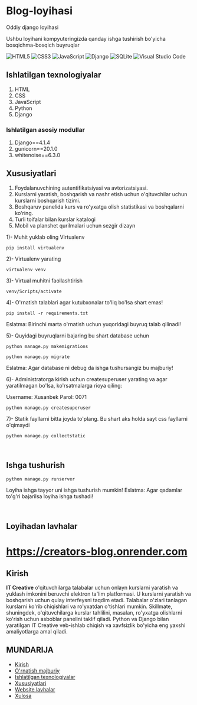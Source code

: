 # Blog-loyihasi
Oddiy django loyihasi

Ushbu loyihani kompyuteringizda qanday ishga tushirish bo'yicha bosqichma-bosqich buyruqlar

![HTML5](https://img.shields.io/badge/html5-%23E34F26.svg?style=for-the-badge&logo=html5&logoColor=white)
![CSS3](https://img.shields.io/badge/css3-%231572B6.svg?style=for-the-badge&logo=css3&logoColor=white)
![JavaScript](https://img.shields.io/badge/javascript-%23323330.svg?style=for-the-badge&logo=javascript&logoColor=%23F7DF1E)
![Django](https://img.shields.io/badge/django-%23092E20.svg?style=for-the-badge&logo=django&logoColor=white)
![SQLite](https://img.shields.io/badge/sqlite-%2307405e.svg?style=for-the-badge&logo=sqlite&logoColor=white)
![Visual Studio Code](https://img.shields.io/badge/Visual%20Studio%20Code-0078d7.svg?style=for-the-badge&logo=visual-studio-code&logoColor=white)

## Ishlatilgan texnologiyalar
1. HTML
2. CSS
3. JavaScript
4. Python
5. Django


### Ishlatilgan asosiy modullar
1. Django==4.1.4
2. gunicorn==20.1.0
3. whitenoise==6.3.0



## Xususiyatlari
1. Foydalanuvchining autentifikatsiyasi va avtorizatsiyasi.
2. Kurslarni yaratish, boshqarish va nashr etish uchun o'qituvchilar uchun kurslarni boshqarish tizimi.
3. Boshqaruv panelida kurs va roʻyxatga olish statistikasi va boshqalarni koʻring.
4. Turli toifalar bilan kurslar katalogi
5. Mobil va planshet qurilmalari uchun sezgir dizayn



1)- Muhit yuklab oling Virtualenv

```
pip install virtualenv
```

2)- Virtualenv yarating

```
virtualenv venv
```

3)- Virtual muhitni faollashtirish

```
venv/Scripts/activate
```

4)- O'rnatish talablari agar kutubxonalar to'liq bo'lsa shart emas!

```
pip install -r requirements.txt
```
Eslatma: Birinchi marta o'rnatish uchun yuqoridagi buyruq talab qilinadi!

5)- Quyidagi buyruqlarni bajaring bu shart database uchun

```
python manage.py makemigrations
```
```
python manage.py migrate
```
Eslatma: Agar database ni debug da ishga tushursangiz bu majburiy!

6)- Administratorga kirish uchun createsuperuser yarating va agar yaratilmagan bo'lsa, ko'rsatmalarga rioya qiling:

Username: Xusanbek
Parol: 0071

```
python manage.py createsuperuser
```

7)- Statik fayllarni bitta joyda to'plang. Bu shart aks holda sayt css fayllarni o'qimaydi
```
python manage.py collectstatic
```
<br>

## Ishga tushurish

```
python manage.py runserver
```
Loyiha ishga tayyor uni ishga tushurish mumkin!
Eslatma: Agar qadamlar to'g'ri bajarilsa loyiha ishga tushadi!

<br>


## Loyihadan lavhalar

# https://creators-blog.onrender.com



## Kirish
**IT Creative** o'qituvchilarga talabalar uchun onlayn kurslarni yaratish va yuklash imkonini beruvchi elektron ta'lim platformasi. U kurslarni yaratish va boshqarish uchun qulay interfeysni taqdim etadi. Talabalar o'zlari tanlagan kurslarni ko'rib chiqishlari va ro'yxatdan o'tishlari mumkin. Skillmate, shuningdek, o'qituvchilarga kurslar tahlilini, masalan, ro'yxatga olishlarni ko'rish uchun asboblar panelini taklif qiladi. Python va Django bilan yaratilgan IT Creative veb-ishlab chiqish va xavfsizlik bo'yicha eng yaxshi amaliyotlarga amal qiladi.


## MUNDARIJA
  * [Kirish](#introduction)
  * [O'rnatish majburiy](#installed)
  * [Ishlatilgan texnologiyalar](#technologies-used)
  * [Xususiyatlari](#features)
  * [Website lavhalar](#screenshots)
  * [Xulosa](#conclusion)
